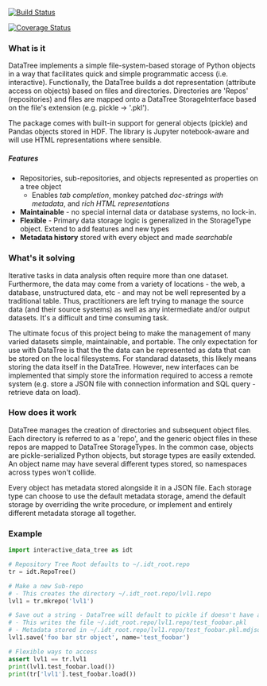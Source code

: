 
[![Build Status](https://travis-ci.org/Morgan243/InteractiveDataTree.svg?branch=master)](https://travis-ci.org/Morgan243/InteractiveDataTree)

[![Coverage Status](https://coveralls.io/repos/github/Morgan243/InteractiveDataTree/badge.svg?branch=master)](https://coveralls.io/github/Morgan243/InteractiveDataTree?branch=master)

### What is it
DataTree implements a simple file-system-based storage of Python objects
in a way that facilitates quick and simple programmatic access (i.e. interactive).
Functionally, the DataTree builds a dot representation (attribute access on objects)
based on files and directories. Directories are 'Repos' (repositories) and files
are mapped onto a DataTree StorageInterface based on the file's extension
(e.g. pickle -> '.pkl').

The package comes with built-in support for general objects (pickle) and Pandas
objects stored in HDF. The library is Jupyter notebook-aware and will use HTML
representations where sensible.

##### Features
- Repositories, sub-repositories, and objects represented as properties on a tree object
    - Enables *tab completion*, monkey patched *doc-strings with metadata*, and *rich HTML representations*
- **Maintainable** - no special internal data or database systems, no lock-in.
- **Flexible** - Primary data storage logic is generalized in the StorageType object. Extend to add features and new types
- **Metadata history** stored with every object and made *searchable*


### What's it solving
Iterative tasks in data analysis often require more than one dataset. Furthermore, the
data may come from a variety of locations - the web, a database, unstructured data, etc - and may not be well represented
by a traditional table. Thus, practitioners are left trying to manage the source data (and their source systems) as well as
any intermediate and/or output datasets. It's a difficult and time consuming task.

The ultimate focus of this project being to make the management of many varied
datasets simple, maintainable, and portable. The only expectation for use with DataTree is that the
the data can be represented as data that can be stored on the local filesystems. For standarad datasets,
this likely means storing the data itself in the DataTree. However, new interfaces can be implemented
that simply store the information required to access a remote system (e.g. store a JSON file with connection
information and SQL query - retrieve data on load).

### How does it work
DataTree manages the creation of directories and subsequent object files. Each directory
is referred to as a 'repo', and the generic object files in these repos are mapped to DataTree StorageTypes.
In the common case, objects are pickle-serialized Python objects, but storage types are easily
extended. An object name may have several different types stored, so namespaces across types won't collide.

Every object has metadata stored alongside it in a JSON file. Each storage type can
choose to use the default metadata storage, amend the default storage by overriding the write
procedure, or implement and entirely different metadata storage all together.

### Example

```python
import interactive_data_tree as idt

# Repository Tree Root defaults to ~/.idt_root.repo
tr = idt.RepoTree()

# Make a new Sub-repo
# - This creates the directory ~/.idt_root.repo/lvl1.repo
lvl1 = tr.mkrepo('lvl1')

# Save out a string - DataTree will default to pickle if doesn't have a better type
# - This writes the file ~/.idt_root.repo/lvl1.repo/test_foobar.pkl
# - Metadata stored in ~/.idt_root.repo/lvl1.repo/test_foobar.pkl.mdjson
lvl1.save('foo bar str object', name='test_foobar')

# Flexible ways to access
assert lvl1 == tr.lvl1
print(lvl1.test_foobar.load())
print(tr['lvl1'].test_foobar.load())
```



